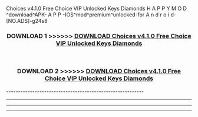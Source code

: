  Choices v4.1.0 Free Choice VIP Unlocked Keys Diamonds  H A P P Y M O D ^download^APK- A P P -IOS^mod^premium^unlocked-for A n d r o i d-[NO.ADS]-g24s8



<div align="center">

<h3>DOWNLOAD 1 >>>>>> <a href="https://en-mod.web.app/?en= Choices v4.1.0 Free Choice VIP Unlocked Keys Diamonds ">DOWNLOAD Choices v4.1.0 Free Choice VIP Unlocked Keys Diamonds  </a></h3><br>

<h3>DOWNLOAD 2 >>>>>> <a href="https://en-mod.web.app/?en= Choices v4.1.0 Free Choice VIP Unlocked Keys Diamonds ">DOWNLOAD Choices v4.1.0 Free Choice VIP Unlocked Keys Diamonds  </a></h3>

</div>
----------------------------------------------------------

----------------------------------------------------------

----------------------------------------------------------

----------------------------------------------------------



